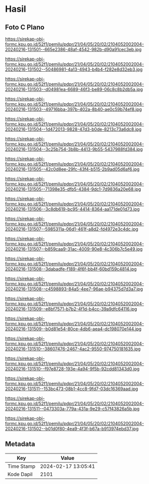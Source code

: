 # Hasil

## Foto C Plano

https://sirekap-obj-formc.kpu.go.id/52f1/pemilu/pdpr/21/04/05/20/02/2104052002004-20240216-131501--665e2386-48af-4542-982b-d90a91cec3eb.jpg

https://sirekap-obj-formc.kpu.go.id/52f1/pemilu/pdpr/21/04/05/20/02/2104052002004-20240216-131502--50486981-4a13-4943-b4b4-f282e8d32eb3.jpg

https://sirekap-obj-formc.kpu.go.id/52f1/pemilu/pdpr/21/04/05/20/02/2104052002004-20240216-131503--d04981ea-6689-46f3-be89-06c8c8b2db5a.jpg

https://sirekap-obj-formc.kpu.go.id/52f1/pemilu/pdpr/21/04/05/20/02/2104052002004-20240216-131503--49716bba-397b-402a-8b40-ae0c59b74ef8.jpg

https://sirekap-obj-formc.kpu.go.id/52f1/pemilu/pdpr/21/04/05/20/02/2104052002004-20240216-131504--1d472013-9828-47d3-b0de-8213c73a6dc8.jpg

https://sirekap-obj-formc.kpu.go.id/52f1/pemilu/pdpr/21/04/05/20/02/2104052002004-20240216-131504--3c25b754-3b8b-4413-9b55-5437988fd384.jpg

https://sirekap-obj-formc.kpu.go.id/52f1/pemilu/pdpr/21/04/05/20/02/2104052002004-20240216-131505--42c0d8ee-29fc-43f4-b515-2b9ad05d6af6.jpg

https://sirekap-obj-formc.kpu.go.id/52f1/pemilu/pdpr/21/04/05/20/02/2104052002004-20240216-131505--71398e35-dfb5-4384-9dc1-7d9836a20e68.jpg

https://sirekap-obj-formc.kpu.go.id/52f1/pemilu/pdpr/21/04/05/20/02/2104052002004-20240216-131506--3c8db619-bc95-4414-8364-aa171de01d73.jpg

https://sirekap-obj-formc.kpu.go.id/52f1/pemilu/pdpr/21/04/05/20/02/2104052002004-20240216-131507--5985311a-06d1-461f-a8d2-fd4972e3c4dc.jpg

https://sirekap-obj-formc.kpu.go.id/52f1/pemilu/pdpr/21/04/05/20/02/2104052002004-20240216-131507--b859caa9-31ac-4009-90e8-4c306b7c5e49.jpg

https://sirekap-obj-formc.kpu.go.id/52f1/pemilu/pdpr/21/04/05/20/02/2104052002004-20240216-131508--3dabadfe-f189-4f6f-bb4f-60bd159c4814.jpg

https://sirekap-obj-formc.kpu.go.id/52f1/pemilu/pdpr/21/04/05/20/02/2104052002004-20240216-131508--c4598893-84a5-4ee7-96ae-b94375d7d3a7.jpg

https://sirekap-obj-formc.kpu.go.id/52f1/pemilu/pdpr/21/04/05/20/02/2104052002004-20240216-131509--e8bf7571-b7b2-4f1d-b4cc-39a9dfc64116.jpg

https://sirekap-obj-formc.kpu.go.id/52f1/pemilu/pdpr/21/04/05/20/02/2104052002004-20240216-131509--b0d81e54-80ce-4db6-aea4-dc198070e144.jpg

https://sirekap-obj-formc.kpu.go.id/52f1/pemilu/pdpr/21/04/05/20/02/2104052002004-20240216-131510--38607476-2467-4ac2-9550-974750181635.jpg

https://sirekap-obj-formc.kpu.go.id/52f1/pemilu/pdpr/21/04/05/20/02/2104052002004-20240216-131510--f97e8728-193e-4a94-9f5b-92cdd81343d0.jpg

https://sirekap-obj-formc.kpu.go.id/52f1/pemilu/pdpr/21/04/05/20/02/2104052002004-20240216-131511--153bc473-08b1-4cc8-9fd7-03dc16369aad.jpg

https://sirekap-obj-formc.kpu.go.id/52f1/pemilu/pdpr/21/04/05/20/02/2104052002004-20240216-131511--0473303a-779a-431a-9e29-c57f43826a5b.jpg

https://sirekap-obj-formc.kpu.go.id/52f1/pemilu/pdpr/21/04/05/20/02/2104052002004-20240216-131502--b01d0f80-4ea9-4f3f-b67a-b913974ebd37.jpg


## Metadata

| Key        | Value               |
| ---------- | ------------------- |
| Time Stamp | 2024-02-17 13:05:41 |
| Kode Dapil | 2101                |



